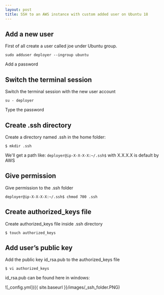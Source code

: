 ```yaml
---
layout: post
title: SSH to an AWS instance with custom added user on Ubuntu 18
---
```


## Add a new user

First of all create a user called joe under Ubuntu group.

`sudo adduser deployer --ingroup ubuntu`

Add a password

## Switch the terminal session

Switch the terminal session with the new user account

`su - deployer`

Type the password

## Create .ssh directory

Create a directory named .ssh in the home folder:

```
$ mkdir .ssh
```

We'll get a path like: `deployer@ip-X-X-X-X:~/.ssh$` with X.X.X.X is default by AWS

## Give permission

Give permission to the .ssh folder

```
deployer@ip-X-X-X-X:~/.ssh$ chmod 700 .ssh
```

## Create authorized_keys file

Create authorized_keys file inside .ssh directory

```
$ touch authorized_keys
```

## Add user’s public key

Add the public key id_rsa.pub to the authorized_keys file

```
$ vi authorized_keys
```

id_rsa.pub can be found here in windows:

![_config.yml]({{ site.baseurl }}/images/_ssh_folder.PNG)